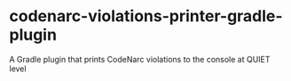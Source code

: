 # codenarc-violations-printer-gradle-plugin
A Gradle plugin that prints CodeNarc violations to the console at QUIET level
